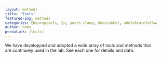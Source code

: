```yaml
---
layout: methods
title: "Tools"
featured-img: methods
categories: [Neuropixels, 2p, patch clamp, DeepLabCut, wholebrainSoftware, HTS]
author: home
permalink: /tools/
---
```


We have developped and adopted a wide array of tools and methods that are continuely used in the lab. See each one for details and data.